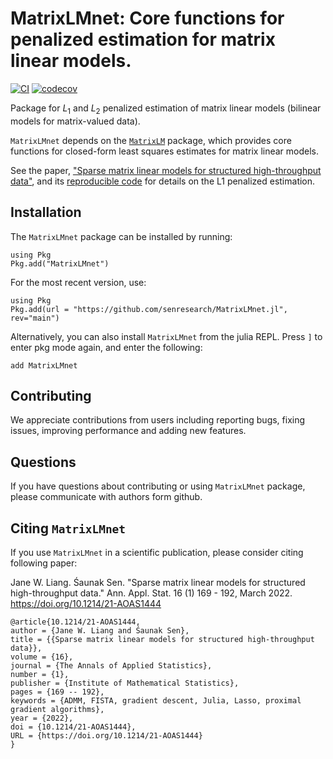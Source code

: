 # MatrixLMnet: Core functions for penalized estimation for matrix linear models.

[![CI](https://github.com/senresearch/MatrixLMnet.jl/actions/workflows/ci.yml/badge.svg)](https://github.com/senresearch/MatrixLMnet.jl/actions/workflows/ci.yml)
[![codecov](https://codecov.io/gh/senresearch/MatrixLMnet.jl/branch/main/graph/badge.svg?token=uHM6utUQoi)](https://codecov.io/gh/GregFa/MatrixLMnet.jl)

Package for $L_1$ and $L_2$ penalized estimation of
 matrix linear models (bilinear models for matrix-valued data).

`MatrixLMnet` depends on the [`MatrixLM`](https://github.com/senresearch/MatrixLM.jl) package, 
which provides core functions for closed-form least squares estimates for matrix linear models. 

See the paper, ["Sparse matrix linear models for structured high-throughput data"](https://arxiv.org/abs/1712.05767), and its [reproducible code](https://github.com/senresearch/mlm_l1_supplement) for details on the L1 penalized estimation.

## Installation 

The `MatrixLMnet` package can be installed by running: 

```
using Pkg
Pkg.add("MatrixLMnet")
```

For the most recent version, use:
```
using Pkg
Pkg.add(url = "https://github.com/senresearch/MatrixLMnet.jl", rev="main")
```

Alternatively, you can also install `MatrixLMnet` from the julia REPL. Press `]` to enter pkg mode again, and enter the following:

```
add MatrixLMnet
```

## Contributing

We appreciate contributions from users including reporting bugs, fixing
issues, improving performance and adding new features.


## Questions

If you have questions about contributing or using `MatrixLMnet` package, please communicate with authors form github.

## Citing `MatrixLMnet`

If you use `MatrixLMnet` in a scientific publication, please consider citing following paper:

Jane W. Liang. Śaunak Sen. "Sparse matrix linear models for structured high-throughput data." Ann. Appl. Stat. 16 (1) 169 - 192, March 2022. https://doi.org/10.1214/21-AOAS1444

```
@article{10.1214/21-AOAS1444,
author = {Jane W. Liang and Śaunak Sen},
title = {{Sparse matrix linear models for structured high-throughput data}},
volume = {16},
journal = {The Annals of Applied Statistics},
number = {1},
publisher = {Institute of Mathematical Statistics},
pages = {169 -- 192},
keywords = {ADMM, FISTA, gradient descent, Julia, Lasso, proximal gradient algorithms},
year = {2022},
doi = {10.1214/21-AOAS1444},
URL = {https://doi.org/10.1214/21-AOAS1444}
}
```